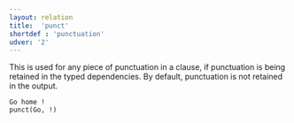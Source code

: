 ```yaml
---
layout: relation
title:  'punct'
shortdef : 'punctuation'
udver: '2'
---
```


This is used for any piece of punctuation in a clause, if punctuation is being retained in the typed dependencies. By default, punctuation is not retained in the output.

~~~ sdparse
Go home !
punct(Go, !)
~~~
<!-- Interlanguage links updated Ne 5. května 2024, 18:21:46 CEST -->
